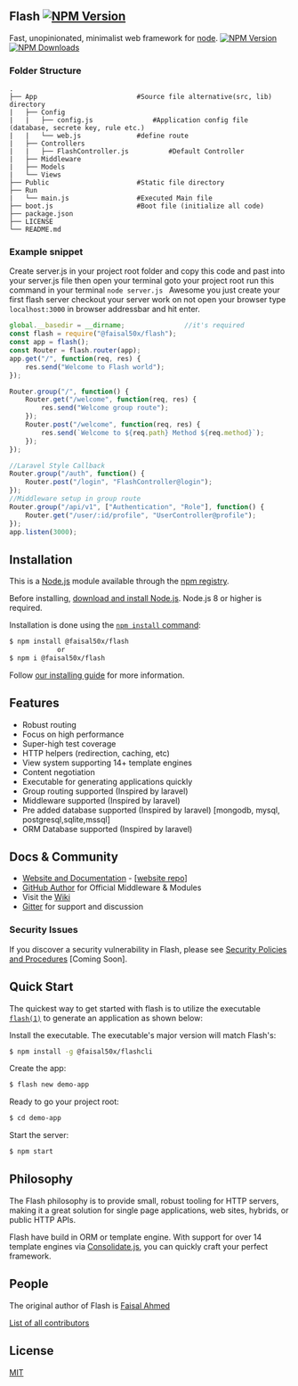 ## Flash [![NPM Version][npm-image]][npm-url]

Fast, unopinionated, minimalist web framework for [node](http://nodejs.org).
[![NPM Version][npm-image]][npm-url]
[![NPM Downloads][downloads-image]][downloads-url]

### Folder Structure

    .
    ├── App							#Source file alternative(src, lib) directory
	|	├── Config
	|	|	├── config.js				#Application config file (database, secrete key, rule etc.)
	|	|	└── web.js				#define route
	|	├── Controllers
	|	|	├── FlashController.js			#Default Controller
	|	├── Middleware
	|	├── Models
	|	└── Views
    ├── Public						#Static file directory 
    ├── Run                     
	|	└── main.js					#Executed Main file
    ├── boot.js						#Boot file (initialize all code)
    ├── package.json                   
    ├── LICENSE
    └── README.md
### Example snippet
Create server.js in your project root folder and copy this code and past into your server.js file then open your terminal goto your project root run this command in your terminal ``node server.js `` Awesome you just create your first flash server checkout your server work on not open your browser type ``localhost:3000`` in browser addressbar and hit enter. 
```js
global.__basedir = __dirname;				//it's required
const flash = require("@faisal50x/flash");
const app = flash();
const Router = flash.router(app);
app.get("/", function(req, res) {
	res.send("Welcome to Flash world");
});

Router.group("/", function() {
	Router.get("/welcome", function(req, res) {
		res.send("Welcome group route");
	});
	Router.post("/welcome", function(req, res) {
		res.send(`Welcome to ${req.path} Method ${req.method}`);
	});
});

//Laravel Style Callback
Router.group("/auth", function() {
	Router.post("/login", "FlashController@login");
});
//Middleware setup in group route
Router.group("/api/v1", ["Authentication", "Role"], function() {
	Router.get("/user/:id/profile", "UserController@profile");
});
app.listen(3000);
```

## Installation

This is a [Node.js](https://nodejs.org/en/) module available through the
[npm registry](https://www.npmjs.com/).

Before installing, [download and install Node.js](https://nodejs.org/en/download/).
Node.js 8 or higher is required.

Installation is done using the
[`npm install` command](https://docs.npmjs.com/getting-started/installing-npm-packages-locally):

```bash
$ npm install @faisal50x/flash
            or
$ npm i @faisal50x/flash
```

Follow [our installing guide](http://flash.imfaisal.me/en/starter/installing)
for more information.

## Features

-   Robust routing
-   Focus on high performance
-   Super-high test coverage
-   HTTP helpers (redirection, caching, etc)
-   View system supporting 14+ template engines
-   Content negotiation
-   Executable for generating applications quickly
-   Group routing supported (Inspired by laravel)
-   Middleware supported (Inspired by laravel)
-   Pre added database supported (Inspired by laravel) [mongodb, mysql, postgresql,sqlite,mssql]
-   ORM Database supported (Inspired by laravel)

## Docs & Community

-   [Website and Documentation](http://flash.imfaisal.me/) - [[website repo](https://github.com/faisal50x/flash)]
-   [GitHub Author](https://github.com/Faisal50x) for Official Middleware & Modules
-   Visit the [Wiki](https://github.com/faisal50x/flash/wiki)
-   [Gitter](https://gitter.im/flash-framework) for support and discussion

### Security Issues

If you discover a security vulnerability in Flash, please see [Security Policies and Procedures](Security.md) [Coming Soon].

## Quick Start

The quickest way to get started with flash is to utilize the executable [`flash(1)`](https://github.com/faisal50x/flashcli) to generate an application as shown below:

Install the executable. The executable's major version will match Flash's:

```bash
$ npm install -g @faisal50x/flashcli
```

Create the app:

```bash
$ flash new demo-app
```

Ready to go your project root:

```bash
$ cd demo-app
```

Start the server:

```bash
$ npm start
```

## Philosophy

The Flash philosophy is to provide small, robust tooling for HTTP servers, making
it a great solution for single page applications, web sites, hybrids, or public
HTTP APIs.

Flash have build in ORM or template engine. With support for over
14 template engines via [Consolidate.js](https://github.com/tj/consolidate.js),
you can quickly craft your perfect framework.

## People

The original author of Flash is [Faisal Ahmed](https://github.com/faisal50x)

[List of all contributors](https://github.com/faisal50x/flash/graphs/contributors)

## License

[MIT](LICENSE)

[npm-image]: https://img.shields.io/npm/v/@faisal50x/flash.svg
[npm-url]: https://npmjs.org/package/@faisal50x/flash
[downloads-image]: https://img.shields.io/npm/dt/@faisal50x/flash.svg
[downloads-url]: https://npmjs.org/package/@faisal50x/flash
